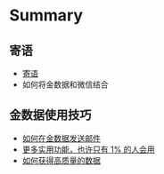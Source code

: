 # Summary

## 寄语
* [寄语](README.md)
* 如何将金数据和微信结合

## 金数据使用技巧
* [如何在金数据发送邮件](如何在金数据发送邮件.md)
* [更多实用功能，也许只有 1% 的人会用](更多实用功能，也许只有-1-的人会用.md)
* [如何获得高质量的数据](如何获得高质量的数据.md)

